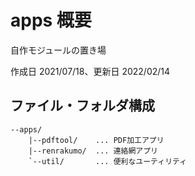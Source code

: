 # apps 概要

自作モジュールの置き場

作成日 2021/07/18、更新日 2022/02/14

## ファイル・フォルダ構成

```text
--apps/
    |--pdftool/    ... PDF加工アプリ
    |--renrakumo/  ... 連絡網アプリ
    `--util/       ... 便利なユーティリティ
```
